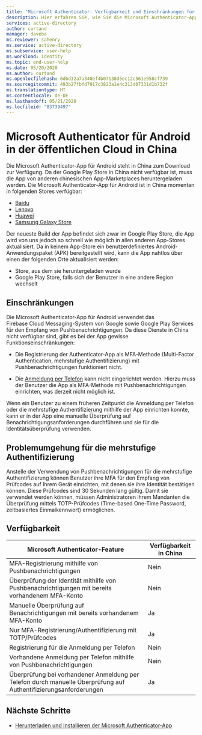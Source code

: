 ```yaml
---
title: 'Microsoft Authenticator: Verfügbarkeit und Einschränkungen für Android in China | Microsoft-Dokumentation'
description: Hier erfahren Sie, wie Sie die Microsoft Authenticator-App erhalten (Informationen zur Verfügbarkeit in China).
services: active-directory
author: curtand
manager: daveba
ms.reviewer: sahenry
ms.service: active-directory
ms.subservice: user-help
ms.workload: identity
ms.topic: end-user-help
ms.date: 05/20/2020
ms.author: curtand
ms.openlocfilehash: 6d6d32a7a340ef4b07138d5ec12c561e958cf739
ms.sourcegitcommit: 493b27fbfd7917c3823a1e4c313d07331d1b732f
ms.translationtype: HT
ms.contentlocale: de-DE
ms.lasthandoff: 05/21/2020
ms.locfileid: "83739497"
---
```

# <a name="microsoft-authenticator-for-android-in-the-public-cloud-in-china"></a>Microsoft Authenticator für Android in der öffentlichen Cloud in China

Die Microsoft Authenticator-App für Android steht in China zum Download zur Verfügung. Da der Google Play Store in China nicht verfügbar ist, muss die App von anderen chinesischen App-Marketplaces heruntergeladen werden. Die Microsoft Authenticator-App für Android ist in China momentan in folgenden Stores verfügbar:

- [Baidu](https://shouji.baidu.com/software/26638379.html)
- [Lenovo](https://www.lenovomm.com/appdetail/com.azure.authenticator/20197724)
- [Huawei](https://appgallery.cloud.huawei.com/uowap/index.html#/detailApp/C100262999?source=appshare&subsource=C100262999&shareTo=weixin&locale=zh_CN)
- [Samsung Galaxy Store](http://apps.samsung.com/appquery/appDetail.as?appId=com.azure.authenticator)

Der neueste Build der App befindet sich zwar im Google Play Store, die App wird von uns jedoch so schnell wie möglich in allen anderen App-Stores aktualisiert. Da in keinem App-Store ein benutzerdefiniertes Android-Anwendungspaket (APK) bereitgestellt wird, kann die App nahtlos über einen der folgenden Orte aktualisiert werden:

- Store, aus dem sie heruntergeladen wurde
- Google Play Store, falls sich der Benutzer in eine andere Region wechselt

## <a name="limitations"></a>Einschränkungen

Die Microsoft Authenticator-App für Android verwendet das Firebase Cloud Messaging-System von Google sowie Google Play Services für den Empfang von Pushbenachrichtigungen. Da diese Dienste in China nicht verfügbar sind, gibt es bei der App gewisse Funktionseinschränkungen:

- Die Registrierung der Authenticator-App als MFA-Methode (Multi-Factor Authentication, mehrstufige Authentifizierung) mit Pushbenachrichtigungen funktioniert nicht.

- Die [Anmeldung per Telefon](../authentication/howto-authentication-sms-signin.md) kann nicht eingerichtet werden. Hierzu muss der Benutzer die App als MFA-Methode mit Pushbenachrichtigungen einrichten, was derzeit nicht möglich ist.

Wenn ein Benutzer zu einem früheren Zeitpunkt die Anmeldung per Telefon oder die mehrstufige Authentifizierung mithilfe der App einrichten konnte, kann er in der App eine manuelle Überprüfung auf Benachrichtigungsanforderungen durchführen und sie für die Identitätsüberprüfung verwenden.

## <a name="multi-factor-authentication-workaround"></a>Problemumgehung für die mehrstufige Authentifizierung

Anstelle der Verwendung von Pushbenachrichtigungen für die mehrstufige Authentifizierung können Benutzer ihre MFA für den Empfang von Prüfcodes auf Ihrem Gerät einrichten, mit denen sie ihre Identität bestätigen können. Diese Prüfcodes sind 30 Sekunden lang gültig. Damit sie verwendet werden können, müssen Administratoren ihrem Mandanten die Überprüfung mittels TOTP-Prüfcodes (Time-based One-Time Password, zeitbasiertes Einmalkennwort) ermöglichen.

## <a name="availability"></a>Verfügbarkeit

Microsoft Authenticator-Feature | Verfügbarkeit in China
------------------------------- | ---------------------
MFA-Registrierung mithilfe von Pushbenachrichtigungen | Nein
Überprüfung der Identität mithilfe von Pushbenachrichtigungen mit bereits vorhandenem MFA-Konto | Nein
Manuelle Überprüfung auf Benachrichtigungen mit bereits vorhandenem MFA-Konto | Ja
Nur MFA-Registrierung/Authentifizierung mit TOTP/Prüfcodes | Ja
Registrierung für die Anmeldung per Telefon | Nein
Vorhandene Anmeldung per Telefon mithilfe von Pushbenachrichtigungen | Nein
Überprüfung bei vorhandener Anmeldung per Telefon durch manuelle Überprüfung auf Authentifizierungsanforderungen | Ja

## <a name="next-steps"></a>Nächste Schritte

- [Herunterladen und Installieren der Microsoft Authenticator-App](user-help-auth-app-download-install.md)
